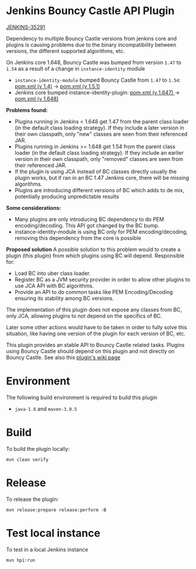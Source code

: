 # Jenkins Bouncy Castle API Plugin

[JENKINS-35291](https://issues.jenkins-ci.org/browse/JENKINS-35291)

Dependency to multiple Bouncy Castle versions from jenkins core and plugins is causing problems due to the binary incompatibility between versions, the different supported algorithms, etc.

On Jenkins core 1.648, Bouncy Castle was bumped from version `1.47` to `1.54` as a result of a change in ``instance-identity`` module
* ``instance-identity-module`` bumped Bouncy Castle from `1.47` to `1.54`: [pom.xml (v 1.4)](https://github.com/jenkinsci/instance-identity-module/blob/instance-identity-1.4/pom.xml#L32) -> [pom.xml (v 1.5.1)](https://github.com/jenkinsci/instance-identity-module/blob/instance-identity-1.5.1/pom.xml#L33)
* Jenkins core bumped instance-identity-plugin:  [pom.xml (v 1.647) ](https://github.com/jenkinsci/jenkins/blob/stable-1.647/war/pom.xml#L107)-> [pom.xml (v 1.648)](https://github.com/jenkinsci/jenkins/blob/jenkins-1.648/war/pom.xml#L100)

**Problems found:**
* Plugins running in Jenkins < 1.648 get 1.47 from the parent class loader (in the default class loading strategy). If they include a later version in their own classpath, only "new" classes are seen from their referenced JAR.
* Plugins running in Jenkins >= 1.648 get 1.54 from the parent class loader (in the default class loading strategy). If they include an earlier version in their own classpath, only "removed" classes are seen from their referenced JAR.
* If the plugin is using JCA instead of BC classes directly usually the plugin works, but if ran in an BC 1.47 Jenkins core, there will be missing algorithms.
* Plugins are introducing different versions of BC which adds to de mix, potentially producing unpredictable results

**Some considerations:**
* Many plugins are only introducing BC dependency to do PEM encoding/decoding. This API got changed by the BC bump.
* instance-identity-module is using BC only for PEM encoding/decoding, removing this dependency from the core is possible

**Proposed solution**
A possible solution to this problem would to create a plugin (this plugin) from which plugins using BC will depend. Responsible for:
* Load BC into uber class loader.
* Register BC as a JVM security provider in order to allow other plugins to use JCA API with BC algorithms. 
* Provide an API to do common tasks like PEM Encoding/Decoding ensuring its stability among BC versions.

The implementation of this plugin does not expose any classes from BC, only JCA, allowing plugins to not depend on the specifics of BC.

Later some other actions would have to be taken in order to fully solve this situation, like having one version of the plugin for each version of BC, etc.

This plugin provides an stable API to Bouncy Castle related tasks. Plugins using Bouncy Castle should depend on this plugin and not directly on Bouncy Castle. See also this [plugin's wiki page][wiki]


# Environment

The following build environment is required to build this plugin

* `java-1.6` and `maven-3.0.5`

# Build

To build the plugin locally:

    mvn clean verify

# Release

To release the plugin:

    mvn release:prepare release:perform -B

# Test local instance

To test in a local Jenkins instance

    mvn hpi:run

  [wiki]: http://wiki.jenkins-ci.org/display/JENKINS/Bouncy+Castle+API+Plugin
